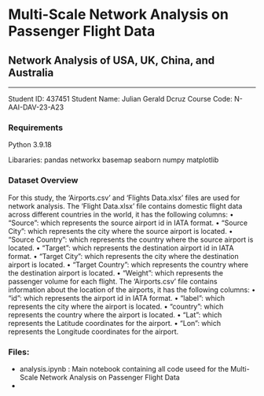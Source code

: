 # Multi-Scale Network Analysis on Passenger Flight Data

## Network Analysis of USA, UK, China, and Australia

-------------------------------------------------------------------------------------------------------------------------------------------------------------------------------------------------------------------------------

Student ID: 437451
Student Name: Julian Gerald Dcruz 
Course Code: N-AAI-DAV-23-A23

### Requirements

Python 3.9.18 

Libararies: pandas networkx basemap seaborn numpy matplotlib

### Dataset Overview

For this study, the ‘Airports.csv’ and ‘Flights Data.xlsx’ files are used for network analysis. The ‘Flight Data.xlsx’ file contains domestic flight data across different countries in the world, it has the following columns: 
•	“Source”: which represents the source airport id in IATA format. 
•	“Source City”: which represents the city where the source airport is located. 
•	“Source Country”:  which represents the country where the source airport is located. 
•	“Target”: which represents the destination airport id in IATA format. 
•	“Target City”: which represents the city where the destination airport is located. 
•	“Target Country”: which represents the country where the destination airport is located. 
•	“Weight”: which represents the passenger volume for each flight.
The ‘Airports.csv’ file contains information about the location of the airports, it has the following columns: 
•	“id”: which represents the airport id in IATA format. 
•	“label”: which represents the city where the airport is located. 
•	“country”: which represents the country where the airport is located. 
•	“Lat”: which represents the Latitude coordinates for the airport. 
•	“Lon”: which represents the Longitude coordinates for the airport. 

### Files:

- analysis.ipynb : Main notebook containing all code useed for the Multi-Scale Network Analysis on Passenger Flight Data 
- 
